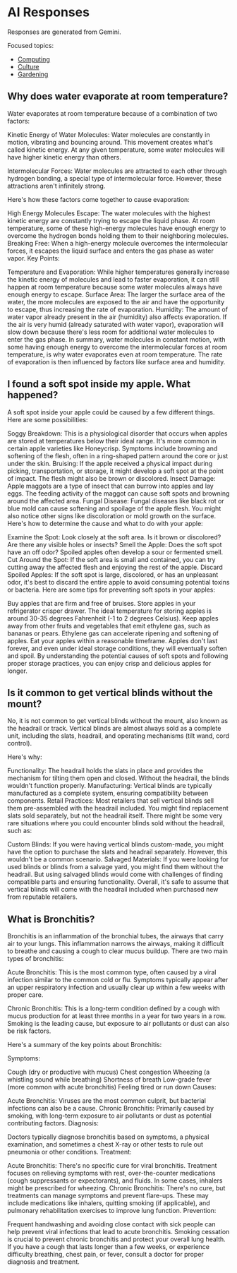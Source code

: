 # AI Responses

Responses are generated from Gemini.

Focused topics:

* [Computing](Computing/Computing.md)
* [Culture](Culture/Culture.md)
* [Gardening](Gardening.md)

## Why does water evaporate at room temperature?

Water evaporates at room temperature because of a combination of two factors:

Kinetic Energy of Water Molecules:  Water molecules are constantly in motion, vibrating and bouncing around. This movement creates what's called kinetic energy. At any given temperature, some water molecules will have higher kinetic energy than others.

Intermolecular Forces:  Water molecules are attracted to each other through hydrogen bonding, a special type of intermolecular force.  However, these attractions aren't infinitely strong.

Here's how these factors come together to cause evaporation:

High Energy Molecules Escape: The water molecules with the highest kinetic energy are constantly trying to escape the liquid phase. At room temperature, some of these high-energy molecules have enough energy to overcome the hydrogen bonds holding them to their neighboring molecules.
Breaking Free: When a high-energy molecule overcomes the intermolecular forces, it escapes the liquid surface and enters the gas phase as water vapor.
Key Points:

Temperature and Evaporation: While higher temperatures generally increase the kinetic energy of molecules and lead to faster evaporation, it can still happen at room temperature because some water molecules always have enough energy to escape.
Surface Area: The larger the surface area of the water, the more molecules are exposed to the air and have the opportunity to escape, thus increasing the rate of evaporation.
Humidity: The amount of water vapor already present in the air (humidity) also affects evaporation. If the air is very humid (already saturated with water vapor), evaporation will slow down because there's less room for additional water molecules to enter the gas phase.
In summary, water molecules in constant motion, with some having enough energy to overcome the intermolecular forces at room temperature, is why water evaporates even at room temperature. The rate of evaporation is then influenced by factors like surface area and humidity.

## I found a soft spot inside my apple. What happened?

A soft spot inside your apple could be caused by a few different things. Here are some possibilities:

Soggy Breakdown: This is a physiological disorder that occurs when apples are stored at temperatures below their ideal range. It's more common in certain apple varieties like Honeycrisp. Symptoms include browning and softening of the flesh, often in a ring-shaped pattern around the core or just under the skin.
Bruising: If the apple received a physical impact during picking, transportation, or storage, it might develop a soft spot at the point of impact. The flesh might also be brown or discolored.
Insect Damage: Apple maggots are a type of insect that can burrow into apples and lay eggs. The feeding activity of the maggot can cause soft spots and browning around the affected area.
Fungal Disease: Fungal diseases like black rot or blue mold can cause softening and spoilage of the apple flesh. You might also notice other signs like discoloration or mold growth on the surface.
Here's how to determine the cause and what to do with your apple:

Examine the Spot: Look closely at the soft area. Is it brown or discolored? Are there any visible holes or insects?
Smell the Apple: Does the soft spot have an off odor? Spoiled apples often develop a sour or fermented smell.
Cut Around the Spot: If the soft area is small and contained, you can try cutting away the affected flesh and enjoying the rest of the apple.
Discard Spoiled Apples: If the soft spot is large, discolored, or has an unpleasant odor, it's best to discard the entire apple to avoid consuming potential toxins or bacteria.
Here are some tips for preventing soft spots in your apples:

Buy apples that are firm and free of bruises.
Store apples in your refrigerator crisper drawer. The ideal temperature for storing apples is around 30-35 degrees Fahrenheit (-1 to 2 degrees Celsius).
Keep apples away from other fruits and vegetables that emit ethylene gas, such as bananas or pears. Ethylene gas can accelerate ripening and softening of apples.
Eat your apples within a reasonable timeframe. Apples don't last forever, and even under ideal storage conditions, they will eventually soften and spoil.
By understanding the potential causes of soft spots and following proper storage practices, you can enjoy crisp and delicious apples for longer.

## Is it common to get vertical blinds without the mount?

No, it is not common to get vertical blinds without the mount, also known as the headrail or track. Vertical blinds are almost always sold as a complete unit, including the slats, headrail, and operating mechanisms (tilt wand, cord control).

Here's why:

Functionality: The headrail holds the slats in place and provides the mechanism for tilting them open and closed. Without the headrail, the blinds wouldn't function properly.
Manufacturing: Vertical blinds are typically manufactured as a complete system, ensuring compatibility between components.
Retail Practices: Most retailers that sell vertical blinds sell them pre-assembled with the headrail included. You might find replacement slats sold separately, but not the headrail itself.
There might be some very rare situations where you could encounter blinds sold without the headrail, such as:

Custom Blinds: If you were having vertical blinds custom-made, you might have the option to purchase the slats and headrail separately. However, this wouldn't be a common scenario.
Salvaged Materials: If you were looking for used blinds or blinds from a salvage yard, you might find them without the headrail. But using salvaged blinds would come with challenges of finding compatible parts and ensuring functionality.
Overall, it's safe to assume that vertical blinds will come with the headrail included when purchased new from reputable retailers.

## What is Bronchitis?

Bronchitis is an inflammation of the bronchial tubes, the airways that carry air to your lungs. This inflammation narrows the airways, making it difficult to breathe and causing a cough to clear mucus buildup. There are two main types of bronchitis:

Acute Bronchitis: This is the most common type, often caused by a viral infection similar to the common cold or flu. Symptoms typically appear after an upper respiratory infection and usually clear up within a few weeks with proper care.

Chronic Bronchitis: This is a long-term condition defined by a cough with mucus production for at least three months in a year for two years in a row.  Smoking is the leading cause, but exposure to air pollutants or dust can also be risk factors.

Here's a summary of the key points about Bronchitis:

Symptoms:

Cough (dry or productive with mucus)
Chest congestion
Wheezing (a whistling sound while breathing)
Shortness of breath
Low-grade fever (more common with acute bronchitis)
Feeling tired or run down
Causes:

Acute Bronchitis: Viruses are the most common culprit, but bacterial infections can also be a cause.
Chronic Bronchitis: Primarily caused by smoking, with long-term exposure to air pollutants or dust as potential contributing factors.
Diagnosis:

Doctors typically diagnose bronchitis based on symptoms, a physical examination, and sometimes a chest X-ray or other tests to rule out pneumonia or other conditions.
Treatment:

Acute Bronchitis: There's no specific cure for viral bronchitis. Treatment focuses on relieving symptoms with rest, over-the-counter medications (cough suppressants or expectorants), and fluids. In some cases, inhalers might be prescribed for wheezing.
Chronic Bronchitis: There's no cure, but treatments can manage symptoms and prevent flare-ups. These may include medications like inhalers, quitting smoking (if applicable), and pulmonary rehabilitation exercises to improve lung function.
Prevention:

Frequent handwashing and avoiding close contact with sick people can help prevent viral infections that lead to acute bronchitis.
Smoking cessation is crucial to prevent chronic bronchitis and protect your overall lung health.
If you have a cough that lasts longer than a few weeks, or experience difficulty breathing, chest pain, or fever, consult a doctor for proper diagnosis and treatment.
